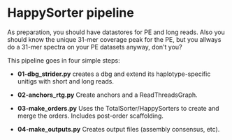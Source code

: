 # HappySorter pipeline

As preparation, you should have datastores for PE and long reads. Also you should know the unique 31-mer coverage peak for the PE, but you allways do a 31-mer spectra on your PE datasets anyway, don't you?

This pipeline goes in four simple steps:

* **01-dbg_strider.py** creates a dbg and extend its haplotype-specific unitigs with short and long reads.

* **02-anchors_rtg.py** Create anchors and a ReadThreadsGraph.

* **03-make_orders.py** Uses the TotalSorter/HappySorters to create and merge the orders. Includes post-order scaffolding.

* **04-make_outputs.py** Creates output files (assembly consensus, etc).